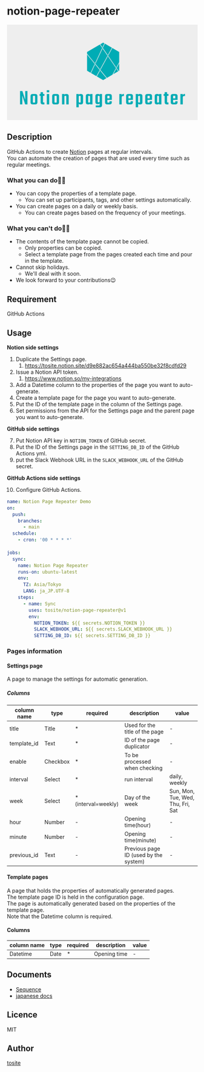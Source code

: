 # notion-page-repeater

<div style="text-align: center;">

![logo](./docs/logo.png)

</div>

## Description
GitHub Actions to create [Notion](https://www.notion.so/) pages at regular intervals.  
You can automate the creation of pages that are used every time such as regular meetings.

### What you can do🙆‍♂️

- You can copy the properties of a template page.
  - You can set up participants, tags, and other settings automatically.
- You can create pages on a daily or weekly basis.
  - You can create pages based on the frequency of your meetings.

### What you can't do🙅‍♂️

- The contents of the template page cannot be copied.
  - Only properties can be copied.
  - Select a template page from the pages created each time and pour in the template.
- Cannot skip holidays.
  - We'll deal with it soon.
- We look forward to your contributions😉

## Requirement

GitHub Actions

## Usage

**Notion side settings**

1. Duplicate the Settings page.
    1. https://tosite.notion.site/d9e882ac654a444ba550be32f8cdfd29
2. Issue a Notion API token.
    1. https://www.notion.so/my-integrations
3. Add a Datetime column to the properties of the page you want to auto-generate.
4. Create a template page for the page you want to auto-generate.
5. Put the ID of the template page in the column of the Settings page.
6. Set permissions from the API for the Settings page and the parent page you want to auto-generate.

**GitHub side settings**

7. Put Notion API key in `NOTION_TOKEN` of GitHub secret.
8. Put the ID of the Settings page in the `SETTING_DB_ID` of the GitHub Actions yml.
9. put the Slack Webhook URL in the `SLACK_WEBHOOK_URL` of the GitHub secret.

**GitHub Actions side settings**

10. Configure GitHub Actions.

```yml  
name: Notion Page Repeater Demo
on:
  push:
    branches:
      - main
  schedule:
    - cron: '00 * * * *'

jobs:
  sync:
    name: Notion Page Repeater
    runs-on: ubuntu-latest
    env:
      TZ: Asia/Tokyo
      LANG: ja_JP.UTF-8
    steps:
      - name: Sync
        uses: tosite/notion-page-repeater@v1
        env:
          NOTION_TOKEN: ${{ secrets.NOTION_TOKEN }}
          SLACK_WEBHOOK_URL: ${{ secrets.SLACK_WEBHOOK_URL }}
          SETTING_DB_ID: ${{ secrets.SETTING_DB_ID }}
```

### Pages information

#### Settings page

A page to manage the settings for automatic generation.

##### Columns

|column name|type|required|description|value|
| --- | --- | --- | --- | --- |
| title | Title | * | Used for the title of the page | - |
| template_id | Text | * | ID of the page duplicator | - |
| enable | Checkbox | * | To be processed when checking | - |
| interval | Select | * | run interval | daily, weekly |
| week | Select | * (interval=weekly) | Day of the week | Sun, Mon, Tue, Wed, Thu, Fri, Sat |
| hour | Number | - | Opening time(hour) | - |
| minute | Number | - | Opening time(minute) | - |
| previous_id | Text | - | Previous page ID (used by the system) | - |

#### Template pages

A page that holds the properties of automatically generated pages.  
The template page ID is held in the configuration page.  
The page is automatically generated based on the properties of the template page.  
Note that the Datetime column is required.

#### Columns

|column name|type|required|description|value|
| --- | --- | --- | --- | --- |
| Datetime | Date | * | Opening time | - |

## Documents
- [Sequence](./docs/uml.md)
- [japanese docs](docs/jp.md)

## Licence

MIT

## Author

[tosite](https://github.com/tosite)
